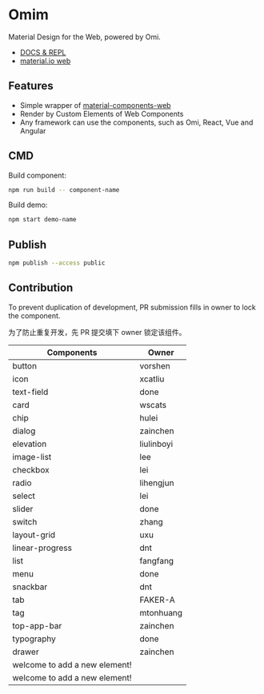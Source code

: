 # Omim

Material Design for the Web, powered by Omi.

* [DOCS & REPL](https://tencent.github.io/omi/packages/omim/docs/build/index.html)
* [material.io web](https://material.io/develop/web/)

## Features

* Simple wrapper of [material-components-web](https://github.com/material-components/material-components-web)
* Render by Custom Elements of Web Components
* Any framework can use the components, such as Omi, React, Vue and Angular 

## CMD

Build component:

```bash
npm run build -- component-name
```

Build demo:

```bash
npm start demo-name
```

## Publish

```bash
npm publish --access public
```

## Contribution

To prevent duplication of development, PR submission fills in owner to lock the component.

为了防止重复开发，先 PR 提交填下 owner 锁定该组件。

| **Components**                         | **Owner**                    |
| ------------------------------- | ----------------------------------- |
| button | vorshen |
| icon | xcatliu |
| text-field | done |
| card | wscats |
| chip | hulei |
| dialog | zainchen |
| elevation | liulinboyi |
| image-list| lee |
| checkbox| lei |
| radio| lihengjun |
| select| lei |
| slider| done |
| switch| zhang |
| layout-grid| uxu |
| linear-progress| dnt |
| list| fangfang |
| menu| done|
| snackbar| dnt |
| tab | FAKER-A |
| tag | mtonhuang |
| top-app-bar| zainchen |
| typography| done |
| drawer | zainchen |
| welcome to add a new element! |  |
| welcome to add a new element! |  |
